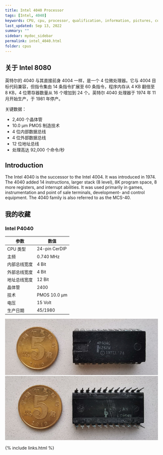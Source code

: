 ```yaml
---
title: Intel 4040 Processor
tags: [Intel, 4040]
keywords: CPU, cpu, processor, qualification, information, pictures, core, frequency, chip packaging, packaging, cpu info, x86, collection, amd, cyrix, harris, ibm, idt, iit, intel, motorola, nec, sgs, sgs-thomson, siemens, ST, signetics, mhs, ti, texas instruments, ulsi, umc, weitek, zilog, 808x, 8085, 8088, 8086, 80188, 80186, 80286, 286, 80386, 386, i386, Am386, 386sx, 386dx, 486, i486, 586, 486sx, 486dx, overdrive, 487, pentium, 586, 5x86, 386dlc, 386slc, 486dx2, mmx, ppro, pentium-pro, pro, athlon, duron, z80, dirk oppelt, dirk, oppelt, engineering, sample, samples
last_updated: Sep 13, 2022
summary: ""
sidebar: mydoc_sidebar
permalink: intel_4040.html
folder: cpus
---
```


## 关于 Intel 8080

英特尔的 4040 与其直接前身 4004 一样，是一个 4 位微处理器。它与 4004 目标代码兼容，但指令集由 14 条指令扩展至 60 条指令，程序内存从 4 KB 翻倍至 8 KB，4 位寄存器数量从 16 个增加到 24 个。英特尔 4040 处理器于 1974 年 11 月开始生产，于 1981 年停产。

关键数据：
 - 2,400 个晶体管
 - 10.0 µm PMOS 制造技术
 - 4 位内部数据总线
 - 4 位外部数据总线
 - 12 位地址总线
 - 处理高达 92,000 个命令/秒

## Introduction

The Intel 4040 is the successor to the Intel 4004. It was introduced in 1974. The 4040 added 14 instructions, larger stack (8 level), 8K program space, 8 more registers, and interrupt abilities. It was used primarily in games, instrumentation and point of sale terminals, development- and control equipment. The 4040 family is also referred to as the MCS-40.


## 我的收藏

### Intel P4040

| 参数 | 数值 |
| ------ | ------ |
| CPU 类型 | 24-pin CerDIP |
| 主频 | 0.740 MHz |
| 内部总线宽度 | 4 Bit |
| 外部总线宽度 | 4 Bit |
| 地址总线宽度 | 12 Bit |
| 晶体管 | 2400 |
| 技术 | PMOS 10.0 µm |
| 电压 | 15 Volt |
| 生产日期 | 45/1980 |

![Intel P4040 正面](/images/cpus/Intel/Intel_P4040_1.jpg)
![Intel P4040 反面](/images/cpus/Intel/Intel_P4040_2.jpg)

{% include links.html %}
